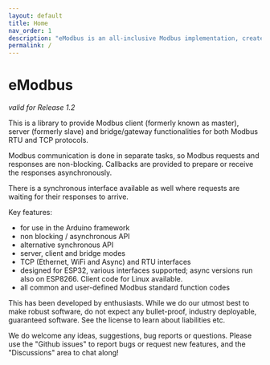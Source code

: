 ```yaml
---
layout: default
title: Home
nav_order: 1
description: "eModbus is an all-inclusive Modbus implementation, created for ESP32 and Arduino"
permalink: /
---
```


# eModbus

*valid for Release 1.2*

This is a library to provide Modbus client (formerly known as master), server (formerly slave) and bridge/gateway functionalities for both Modbus RTU and TCP protocols.

Modbus communication is done in separate tasks, so Modbus requests and responses are non-blocking. Callbacks are provided to prepare or receive the responses asynchronously.

There is a synchronous interface available as well where requests are waiting for their responses to arrive.

Key features:
 - for use in the Arduino framework
 - non blocking / asynchronous API
 - alternative synchronous API
 - server, client and bridge modes
 - TCP (Ethernet, WiFi and Async) and RTU interfaces
 - designed for ESP32, various interfaces supported; async versions run also on ESP8266. Client code for Linux available.
 - all common and user-defined Modbus standard function codes

This has been developed by enthusiasts. While we do our utmost best to make robust software, do not expect any bullet-proof, industry deployable, guaranteed software. See the license to learn about liabilities etc.

We do welcome any ideas, suggestions, bug reports or questions. Please use the "Github issues" to report bugs or request new features, and the "Discussions" area to chat along!
